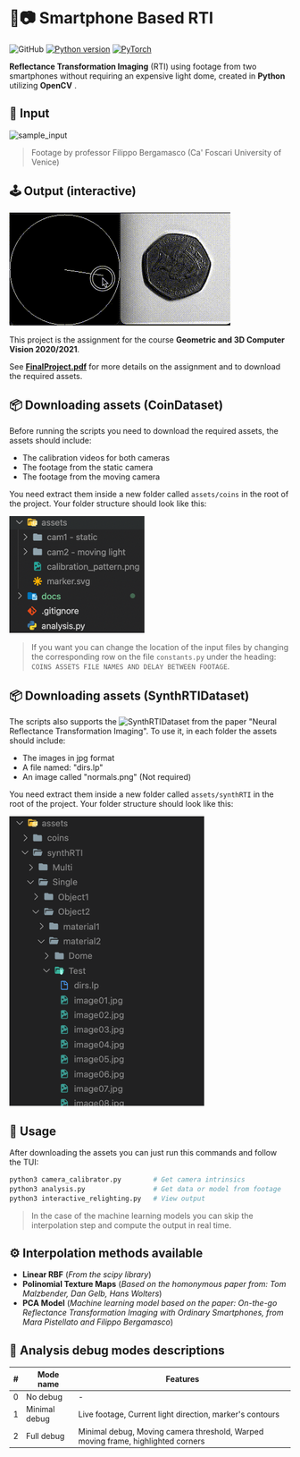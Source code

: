 # 🐍📷  Smartphone Based RTI

![GitHub](https://img.shields.io/github/license/Baccega/smartphone-based-rti)
[![Python version](https://img.shields.io/badge/Python-v3.10-blue.svg)](https://www.python.org/)
[![PyTorch](https://img.shields.io/badge/PyTorch-v1.12-orange)](https://pytorch.org/)

**Reflectance Transformation Imaging** (RTI) using footage from two smartphones without requiring an expensive light dome, created in **Python** utilizing **OpenCV** .

## 🎥 Input

![sample_input](./docs/sample_input.gif)

> Footage by professor Filippo Bergamasco (Ca' Foscari University of Venice)

## 🕹 Output (interactive)

![sample_output](./docs/sample_output.gif)

This project is the assignment for the course **Geometric and 3D Computer Vision 2020/2021**.

See **[FinalProject.pdf](FinalProject.pdf)** for more details on the assignment and to download the required assets.

## 📦 Downloading assets (CoinDataset)

Before running the scripts you need to download the required assets, the assets should include:

- The calibration videos for both cameras
- The footage from the static camera
- The footage from the moving camera

You need extract them inside a new folder called `assets/coins` in the root of the project.
Your folder structure should look like this:

![folder_structure](./docs/folder_structure.png)

> If you want you can change the location of the input files by changing the corresponding row on the file `constants.py` under the heading: `COINS ASSETS FILE NAMES AND DELAY BETWEEN FOOTAGE`.

## 📦 Downloading assets (SynthRTIDataset)

The scripts also supports the ![SynthRTIDataset](https://github.com/Univr-RTI/SynthRTI) from the paper "Neural Reflectance Transformation Imaging".
To use it, in each folder the assets should include:

- The images in jpg format
- A file named: "dirs.lp"
- An image called "normals.png" (Not required)

You need extract them inside a new folder called `assets/synthRTI` in the root of the project.
Your folder structure should look like this:

![folder_structure](./docs/folder_structure_2.png)

## 🔧 Usage

After downloading the assets you can just run this commands and follow the TUI:

```bash
python3 camera_calibrator.py        # Get camera intrinsics
python3 analysis.py                 # Get data or model from footage
python3 interactive_relighting.py   # View output
```

> In the case of the machine learning models you can skip the interpolation step and compute the output in real time.

## ⚙️ Interpolation methods available

- **Linear RBF** (_From the scipy library_)
- **Polinomial Texture Maps** (_Based on the homonymous paper from: Tom Malzbender, Dan Gelb, Hans Wolters_)
- **PCA Model** (_Machine learning model based on the paper: On-the-go Reflectance Transformation Imaging with Ordinary Smartphones, from Mara Pistellato and Filippo Bergamasco_)

## 🔬 Analysis debug modes descriptions

| #   | Mode name     | Features                                                                         |
| --- | ------------- | -------------------------------------------------------------------------------- |
| 0   | No debug      | -                                                                                |
| 1   | Minimal debug | Live footage, Current light direction, marker's contours                         |
| 2   | Full debug    | Minimal debug, Moving camera threshold, Warped moving frame, highlighted corners |
